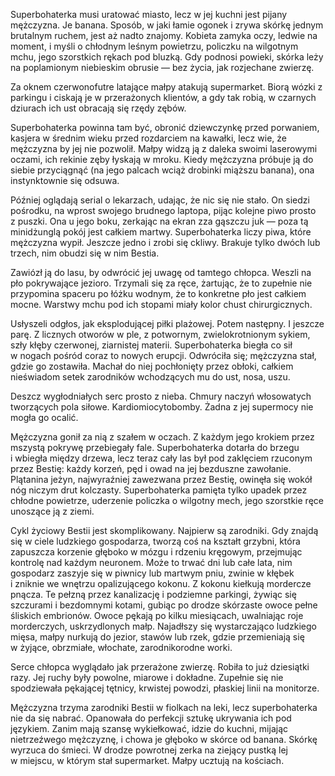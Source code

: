 Superbohaterka musi uratować miasto, lecz w jej kuchni jest pijany mężczyzna. Je banana. Sposób, w jaki łamie ogonek i zrywa skórkę jednym brutalnym ruchem, jest aż nadto znajomy. Kobieta zamyka oczy, ledwie na moment, i myśli o chłodnym leśnym powietrzu, policzku na wilgotnym mchu, jego szorstkich rękach pod bluzką. Gdy podnosi powieki, skórka leży na poplamionym niebieskim obrusie — bez życia, jak rozjechane zwierzę.

Za oknem czerwonofutre latające małpy atakują supermarket. Biorą wózki z parkingu i ciskają je w przerażonych klientów, a gdy tak robią, w czarnych dziurach ich ust obracają się rzędy zębów.

Superbohaterka powinna tam być, obronić dziewczynkę przed porwaniem, kasjera w średnim wieku przed rozdarciem na kawałki, lecz wie, że mężczyzna by jej nie pozwolił. Małpy widzą ją z daleka swoimi laserowymi oczami, ich rekinie zęby łyskają w mroku. Kiedy mężczyzna próbuje ją do siebie przyciągnąć (na jego palcach wciąż drobinki miąższu banana), ona instynktownie się odsuwa.

Później oglądają serial o lekarzach, udając, że nic się nie stało. On siedzi pośrodku, na wprost swojego brudnego laptopa, pijąc kolejne piwo prosto z puszki. Ona u jego boku, zerkając na ekran zza gąszczu juk — poza tą minidżunglą pokój jest całkiem martwy. Superbohaterka liczy piwa, które mężczyzna wypił. Jeszcze jedno i zrobi się ckliwy. Brakuje tylko dwóch lub trzech, nim obudzi się w nim Bestia.

Zawiózł ją do lasu, by odwrócić jej uwagę od tamtego chłopca. Weszli na pło pokrywające jezioro. Trzymali się za ręce, żartując, że to zupełnie nie przypomina spaceru po łóżku wodnym, że to konkretne pło jest całkiem mocne. Warstwy mchu pod ich stopami miały kolor chust chirurgicznych.

Usłyszeli odgłos, jak eksplodującej piłki plażowej. Potem następny. I jeszcze parę. Z licznych otworów w ple, z potwornym, zwielokrotnionym sykiem, szły kłęby czerwonej, ziarnistej materii. Superbohaterka biegła co sił w nogach pośród coraz to nowych erupcji. Odwróciła się; mężczyzna stał, gdzie go zostawiła. Machał do niej pochłonięty przez obłoki, całkiem nieświadom setek zarodników wchodzących mu do ust, nosa, uszu.

Deszcz wygłodniałych serc prosto z nieba. Chmury naczyń włosowatych tworzących pola siłowe. Kardiomiocytobomby. Żadna z jej supermocy nie mogła go ocalić.

Mężczyzna gonił za nią z szałem w oczach. Z każdym jego krokiem przez mszystą pokrywę przebiegały fale. Superbohaterka dotarła do brzegu i wbiegła między drzewa, lecz teraz cały las był pod zaklęciem rzuconym przez Bestię: każdy korzeń, pęd i owad na jej bezduszne zawołanie. Plątanina jeżyn, najwyraźniej zawezwana przez Bestię, owinęła się wokół nóg niczym drut kolczasty. Superbohaterka pamięta tylko upadek przez chłodne powietrze, uderzenie policzka o wilgotny mech, jego szorstkie ręce unoszące ją z ziemi.

Cykl życiowy Bestii jest skomplikowany. Najpierw są zarodniki. Gdy znajdą się w ciele ludzkiego gospodarza, tworzą coś na kształt grzybni, która zapuszcza korzenie głęboko w mózgu i rdzeniu kręgowym, przejmując kontrolę nad każdym neuronem. Może to trwać dni lub całe lata, nim gospodarz zaszyje się w piwnicy lub martwym pniu, zwinie w kłębek i zniknie we wnętrzu opalizującego kokonu. Z kokonu kiełkują mordercze pnącza. Te pełzną przez kanalizację i podziemne parkingi, żywiąc się szczurami i bezdomnymi kotami, gubiąc po drodze skórzaste owoce pełne śliskich embrionów. Owoce pękają po kilku miesiącach, uwalniając roje morderczych, uskrzydlonych małp. Najadłszy się wystarczająco ludzkiego mięsa, małpy nurkują do jezior, stawów lub rzek, gdzie przemieniają się w żyjące, obrzmiałe, włochate, zarodnikorodne worki.

Serce chłopca wyglądało jak przerażone zwierzę. Robiła to już dziesiątki razy. Jej ruchy były powolne, miarowe i dokładne. Zupełnie się nie spodziewała pękającej tętnicy, krwistej powodzi, płaskiej linii na monitorze.

Mężczyzna trzyma zarodniki Bestii w fiolkach na leki, lecz superbohaterka nie da się nabrać. Opanowała do perfekcji sztukę ukrywania ich pod językiem. Zanim mają szansę wykiełkować, idzie do kuchni, mijając nietrzeźwego mężczyznę, i chowa je głęboko w skórce od banana. Skórkę wyrzuca do śmieci. W drodze powrotnej zerka na ziejący pustką lej w miejscu, w którym stał supermarket. Małpy ucztują na kościach.